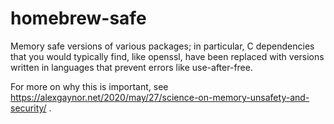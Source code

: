 # homebrew-safe

Memory safe versions of various packages; in particular, C dependencies that you
would typically find, like openssl, have been replaced with versions written in
languages that prevent errors like use-after-free.

For more on why this is important, see
https://alexgaynor.net/2020/may/27/science-on-memory-unsafety-and-security/ .
